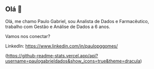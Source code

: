## Olá 👋

Olá, me chamo Paulo Gabriel, sou Analista de Dados e Farmacêutico, trabalho com Gestão e Análise de Dados a 6 anos.

Vamos nos conectar?

LinkedIn: https://www.linkedin.com/in/paulopggomes/

(https://github-readme-stats.vercel.app/api?username=paulogabrieldados&show_icons=true&theme=dracula)

